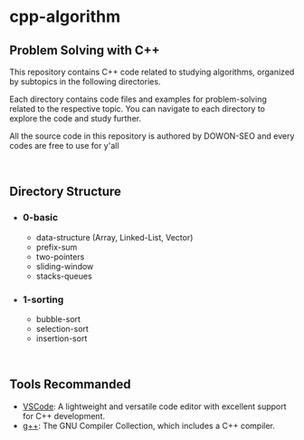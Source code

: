 # cpp-algorithm

## Problem Solving with C++

This repository contains C++ code related to studying algorithms, organized by subtopics in the following directories.

Each directory contains code files and examples for problem-solving related to the respective topic. You can navigate to each directory to explore the code and study further.

All the source code in this repository is authored by DOWON-SEO and every codes are free to use for y'all

<br/>

## Directory Structure

-   ### 0-basic

    -   data-structure (Array, Linked-List, Vector)
    -   prefix-sum
    -   two-pointers
    -   sliding-window
    -   stacks-queues

-   ### 1-sorting

    -   bubble-sort
    -   selection-sort
    -   insertion-sort
        <!-- -   quick-sort -->
        <!-- -   merge-sort -->
        <!-- -   radix-sort -->

<!-- -   ### 2-search

    Search algorithms are included in this directory.

-   ### 3-greedy-algorithm

    Greedy algorithms are included in this directory.

-   ### 4-number-theory

    Number theory-related code is included in this directory.

-   ### 5-graph

    Graph algorithms are included in this directory.

-   ### 6-tree

    Code related to tree structures is included in this directory.

-   ### 7-combination

    Code related to combinations is included in this directory.

-   ### 8-dynamic-programming

    Code related to dynamic programming is included in this directory.

-   ### 9-counter-clockwise
    Code related to counter-clockwise algorithms is included in this directory. -->

<br/>

## Tools Recommanded

-   [VSCode](https://code.visualstudio.com/): A lightweight and versatile code editor with excellent support for C++ development.
-   [g++](https://gcc.gnu.org/): The GNU Compiler Collection, which includes a C++ compiler.

